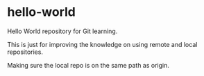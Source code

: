 # hello-world
Hello World repository for Git learning.

This is just for improving the knowledge on using remote and local repositories.


Making sure the local repo is on the same path as origin.
